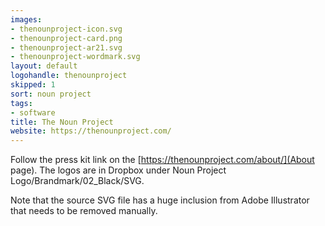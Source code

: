 ```yaml
---
images:
- thenounproject-icon.svg
- thenounproject-card.png
- thenounproject-ar21.svg
- thenounproject-wordmark.svg
layout: default
logohandle: thenounproject
skipped: 1
sort: noun project
tags:
- software
title: The Noun Project
website: https://thenounproject.com/
---
```


Follow the press kit link on the [https://thenounproject.com/about/](About page).  The logos are in Dropbox under Noun Project Logo/Brandmark/02_Black/SVG.

Note that the source SVG file has a huge inclusion from Adobe Illustrator that needs to be removed manually.
